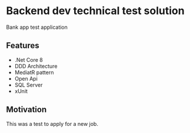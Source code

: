# Backend dev technical test solution

Bank app test application

## Features

- .Net Core 8
- DDD Architecture
- MediatR pattern
- Open Api
- SQL Server
- xUnit

## Motivation

This was a test to apply for a new job.
